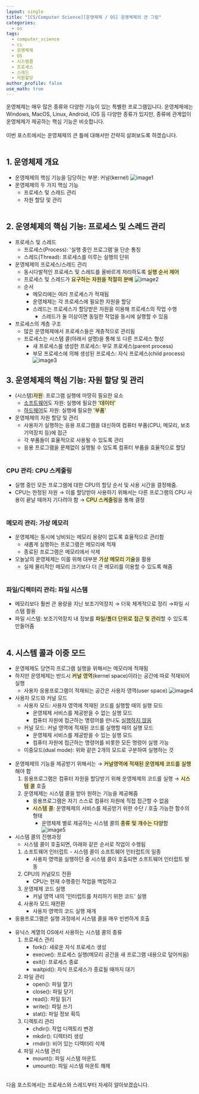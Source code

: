 ```yaml
---
layout: single
title: "[CS/Computer Science][운영체제 / OS] 운영체제의 큰 그림"
categories:
  - os
tags:
  - computer_science
  - cs
  - 운영체제
  - OS
  - 시스템콜
  - 프로세스
  - 스레드
  - 자원할당
author_profile: false
use_math: true
---
```

운영체제는 매우 많은 종류와 다양한 기능이 있는 특별한 프로그램입니다.
운영체제에는 Windows, MacOS, Linux, Android, iOS 등 다양한 종류가 있지만, 종류에 관계없이 운영체제가 제공하는 핵심 기능은 비슷합니다.<br><br>
이번 포스트에서는 운영체제의 큰 틀에 대해서만 간략히 살펴보도록 하겠습니다.<br><br>
## 1. 운영체제 개요
- 운영체제의 핵심 기능을 담당하는 부분: 커널(kernel)
	![image1](images/2025-05-10-cs_basic-3_1/image1.png)
- 운영체제의 두 가지 핵심 기능
	- 프로세스 및 스레드 관리
	- 자원 할당 및 관리<br><br>

## 2. 운영체제의 핵심 기능: 프로세스 및 스레드 관리
- 프로세스 및 스레드
	- 프로세스(Process): '실행 중인 프로그램'을 단순 통칭
	- 스레드(Thread): 프로세스를 이루는 실행의 단위
- 운영체제의 프로세스/스레드 관리
	- 동시다발적인 프로세스 및 스레드를 올바르게 처리하도록 <mark style="background: #FFF3A3A6;">실행 순서 제어</mark>
	- 프로세스 및 스레드가 <mark style="background: #FFF3A3A6;">요구하는 자원을 적절히 분배</mark>
		![image2](images/2025-05-10-cs_basic-3_1/image2.png)
	- 순서
		- 메모리에는 여러 프로세스가 적재됨
		- 운영체제는 각 프로세스에 필요한 자원을 할당
		- 스레드는 프로세스가 할당받은 자원을 이용해 프로세스의 작업 수행
			- 스레드가 둘 이상이면 동일한 작업을 동시에 실행할 수 있음
- 프로세스의 계층 구조
	- 많은 운영체제에서 프로세스들은 계층적으로 관리됨
	- 프로세스는 시스템 콜(아래서 설명)을 통해 또 다른 프로세스 형성
		- 새 프로세스를 생성한 프로세스: 부모 프로세스(parent process)
		- 부모 프로세스에 의해 생성된 프로세스: 자식 프로세스(child process)
		![image3](images/2025-05-10-cs_basic-3_1/image3.png)


## 3. 운영체제의 핵심 기능: 자원 할당 및 관리
- (시스템)<mark style="background: #FFF3A3A6;">자원</mark>: 프로그램 실행에 마땅히 필요한 요소
	- <u>소프트웨어</u>도 자원: 실행에 필요한 <mark style="background: #FFF3A3A6;">'데이터'</mark>
	- <u>하드웨어</u>도 자원: 실행에 필요한 <mark style="background: #FFF3A3A6;">'부품'</mark>
- 운영체제의 자원 할당 및 관리
	- 사용자가 실행하는 응용 프로그램을 대신하여 컴퓨터 부품(CPU, 메모리, 보조기억장치 등)에 접근
	- 각 부품들이 효율적으로 사용될 수 있도록 관리
	- 응용 프로그램을 문제없이 실행될 수 있도록 컴퓨터 부품을 효율적으로 할당<br><br>

### CPU 관리: CPU 스케줄링
- 실행 중인 모든 프로그램에 대한 CPU의 할당 순서 및 사용 시간을 결정해줌.
- CPU는 한정된 자원 → 이를 할당받아 사용하기 위해서는 다른 프로그램의 CPU 사용이 끝날 때까지 기다려야 함 → <mark style="background: #FFF3A3A6;">CPU 스케줄링</mark>을 통해 결정<br><br>

### 메모리 관리: 가상 메모리
- 운영체제는 동시에 낭비되는 메모리 용량이 없도록 효율적으로 관리함
	- 새롭게 실행하는 프로그램은 메모리에 적재
	- 종료된 프로그램은 메모리에서 삭제
- 오늘날의 운영체제는 이를 위해 대부분 <mark style="background: #FFF3A3A6;">가상 메모리 기술</mark>을 활용
	- 실제 물리적인 메모리 크기보다 더 큰 메모리를 이용할 수 있도록 해줌<br><br>

### 파일/디렉터리 관리: 파일 시스템
- 메모리보다 훨씬 큰 용량을 지닌 보조기억장치 → 더욱 체계적으로 정리 →파일 시스템 활용
- 파일 시스템: 보조기억장치 내 정보를 <mark style="background: #FFF3A3A6;">파일/폴더 단위로 접근 및 관리</mark>할 수 있도록 만들어줌<br><br>

## 4. 시스템 콜과 이중 모드
- 운영체제도 당연히 프로그램 실행을 위해서는 메모리에 적재됨
- 하지만 운영체제는 반드시 <mark style="background: #FFF3A3A6;">커널 영역</mark>(kernel space)이라는 공간에 따로 적재되어 실행
	- 사용자 응용프로그램이 적재되는 공간은 사용자 영역(user space)
	![image4](images/2025-05-10-cs_basic-3_1/image4.png)
- 사용자 모드와 커널 모드
	- 사용자 모드: 사용자 영역에 적재된 코드를 실행할 때의 실행 모드
		- 운영체제 서비스를 제공받을 수 없는 실행 모드
		- 컴퓨터 자원에 접근하는 명렁어를 만나도 <u>실행하지 않음</u>
	- 커널 모드: 커널 영역에 적재된 코드를 실행할 때의 실행 모드
		- 운영체제 서비스를 제공받을 수 있는 실행 모드
		- 컴퓨터 자원에 접근하는 명령어를 비롯한 모든 명령어 실행 가능
	- 이중모드(dual mode): 위와 같은 2개의 모드로 구분하여 실행하는 것<br><br>
- 운영체제의 기능을 제공받기 위해서는 → <mark style="background: #FFF3A3A6;">커널영역에 적재된 운영체제 코드를 실행</mark>해야 함
	1. 응용프로그램은 컴퓨터 자원을 할당받기 위해 운영체제의 코드를 실행 → <mark style="background: #FFF3A3A6;">시스템 콜</mark> 호출
	2. 운영체제는 시스템 콜을 받아 원하는 기능을 제공해줌
		- 응용프로그램은 자기 스스로 컴퓨터 자원에 직접 접근할 수 없음
		- <mark style="background: #FFF3A3A6;">시스템 콜</mark>: 운영체제의 서비스를 제공받기 위한 수단 / 호출 가능한 함수의 형태
			- 운영체제 별로 제공하는 시스템 콜의 <mark style="background: #FFF3A3A6;">종류 및 개수는 다양</mark>함
			![image5](images/2025-05-10-cs_basic-3_1/image5.png)
- 시스템 콜의 진행과정
	- 시스템 콜이 호출되면, 아래와 같은 순서로 작업이 수행됨
	1. 소프트웨어 인터럽트 - 시스템 콜이 소프트웨어 인터럽트의 일종
		- 사용자 영역을 실행하던 중 시스템 콜이 호출되면 소프트웨어 인터럽트 발동 
	2. CPU의 커널모드 전환
		- CPU는 현재 수행중인 작업을 백업하고
	3. 운영체제 코드 실행
		- 커널 영역 내의 '인터럽트를 처리하기 위한 코드' 실행
	4. 사용자 모드 재전환
		- 사용자 영역의 코드 실행 재개
- 응용프로그램은 실행 과정에서 시스템 콜을 매우 빈번하게 호출<br><br>
- 유닉스 계열의 OS에서 사용하는 시스템 콜의 종류
	1. 프로세스 관리
		- fork(): 새로운 자식 프로세스 생성
		- execve(): 프로세스 실행(메모리 공간을 새 프로그램 내용으로 덮어씌움)
		- exit(): 프로세스 종료
		- waitpid(): 자식 프로세스가 종료될 때까지 대기
	2. 파일 관리
		- open(): 파일 열기
		- close(): 파일 닫기
		- read(): 파일 읽기
		- write(): 파일 쓰기
		- stat(): 파일 정보 획득
	3. 디렉토리 관리
		- chdir(): 작업 디렉토리 변경
		- mkdir(): 디렉터리 생성
		- rmdir(): 비어 있는 디렉터리 삭제
	4. 파일 시스템 관리
		- mount(): 파일 시스템 마운트
		- umount(): 파일 시스템 마운트 해제<br><br>

다음 포스트에서는 프로세스와 스레드부터 자세히 알아보겠습니다.